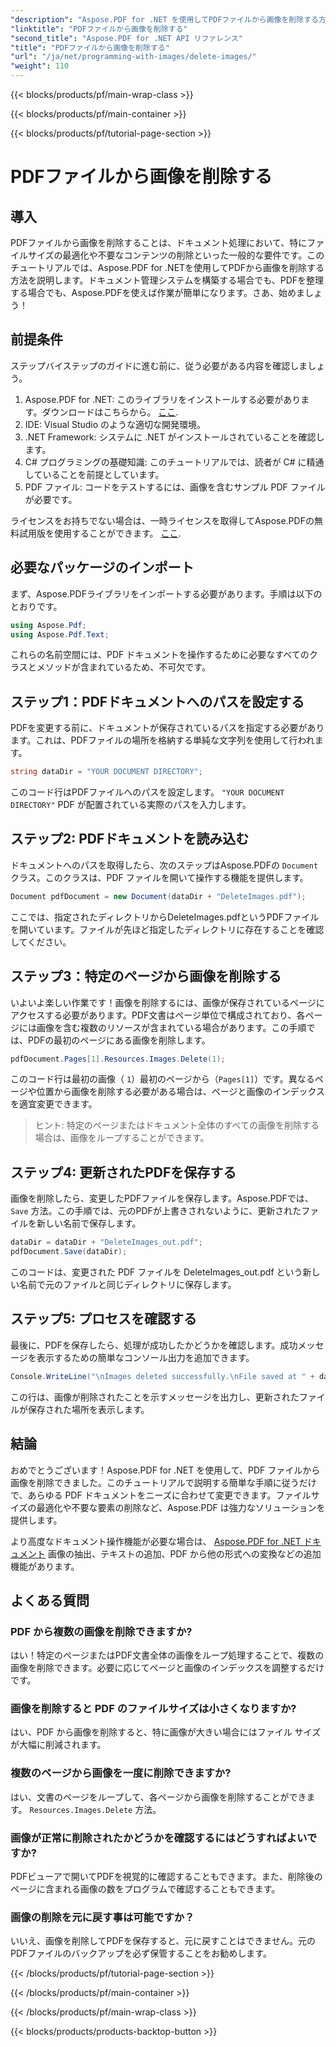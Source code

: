 ```yaml
---
"description": "Aspose.PDF for .NET を使用してPDFファイルから画像を削除する方法を、簡単なステップバイステップのチュートリアルで学びましょう。不要な画像を簡単に削除して、PDFを最適化できます。"
"linktitle": "PDFファイルから画像を削除する"
"second_title": "Aspose.PDF for .NET API リファレンス"
"title": "PDFファイルから画像を削除する"
"url": "/ja/net/programming-with-images/delete-images/"
"weight": 110
---
```


{{< blocks/products/pf/main-wrap-class >}}

{{< blocks/products/pf/main-container >}}

{{< blocks/products/pf/tutorial-page-section >}}

# PDFファイルから画像を削除する

## 導入

PDFファイルから画像を削除することは、ドキュメント処理において、特にファイルサイズの最適化や不要なコンテンツの削除といった一般的な要件です。このチュートリアルでは、Aspose.PDF for .NETを使用してPDFから画像を削除する方法を説明します。ドキュメント管理システムを構築する場合でも、PDFを整理する場合でも、Aspose.PDFを使えば作業が簡単になります。さあ、始めましょう！

## 前提条件

ステップバイステップのガイドに進む前に、従う必要がある内容を確認しましょう。

1. Aspose.PDF for .NET: このライブラリをインストールする必要があります。ダウンロードはこちらから。 [ここ](https://releases。aspose.com/pdf/net/).
2. IDE: Visual Studio のような適切な開発環境。
3. .NET Framework: システムに .NET がインストールされていることを確認します。
4. C# プログラミングの基礎知識: このチュートリアルでは、読者が C# に精通していることを前提としています。
5. PDF ファイル: コードをテストするには、画像を含むサンプル PDF ファイルが必要です。

ライセンスをお持ちでない場合は、一時ライセンスを取得してAspose.PDFの無料試用版を使用することができます。 [ここ](https://purchase。aspose.com/temporary-license/).

## 必要なパッケージのインポート

まず、Aspose.PDFライブラリをインポートする必要があります。手順は以下のとおりです。

```csharp
using Aspose.Pdf;
using Aspose.Pdf.Text;
```

これらの名前空間には、PDF ドキュメントを操作するために必要なすべてのクラスとメソッドが含まれているため、不可欠です。

## ステップ1：PDFドキュメントへのパスを設定する

PDFを変更する前に、ドキュメントが保存されているパスを指定する必要があります。これは、PDFファイルの場所を格納する単純な文字列を使用して行われます。

```csharp
string dataDir = "YOUR DOCUMENT DIRECTORY";
```

このコード行はPDFファイルへのパスを設定します。 `"YOUR DOCUMENT DIRECTORY"` PDF が配置されている実際のパスを入力します。

## ステップ2: PDFドキュメントを読み込む

ドキュメントへのパスを取得したら、次のステップはAspose.PDFの `Document` クラス。このクラスは、PDF ファイルを開いて操作する機能を提供します。

```csharp
Document pdfDocument = new Document(dataDir + "DeleteImages.pdf");
```

ここでは、指定されたディレクトリからDeleteImages.pdfというPDFファイルを開いています。ファイルが先ほど指定したディレクトリに存在することを確認してください。

## ステップ3：特定のページから画像を削除する

いよいよ楽しい作業です！画像を削除するには、画像が保存されているページにアクセスする必要があります。PDF文書はページ単位で構成されており、各ページには画像を含む複数のリソースが含まれている場合があります。この手順では、PDFの最初のページにある画像を削除します。

```csharp
pdfDocument.Pages[1].Resources.Images.Delete(1);
```

このコード行は最初の画像（ `1`）最初のページから（`Pages[1]`）です。異なるページや位置から画像を削除する必要がある場合は、ページと画像のインデックスを適宜変更できます。

> ヒント: 特定のページまたはドキュメント全体のすべての画像を削除する場合は、画像をループすることができます。

## ステップ4: 更新されたPDFを保存する

画像を削除したら、変更したPDFファイルを保存します。Aspose.PDFでは、 `Save` 方法。この手順では、元のPDFが上書きされないように、更新されたファイルを新しい名前で保存します。

```csharp
dataDir = dataDir + "DeleteImages_out.pdf";
pdfDocument.Save(dataDir);
```

このコードは、変更された PDF ファイルを DeleteImages_out.pdf という新しい名前で元のファイルと同じディレクトリに保存します。

## ステップ5: プロセスを確認する

最後に、PDFを保存したら、処理が成功したかどうかを確認します。成功メッセージを表示するための簡単なコンソール出力を追加できます。

```csharp
Console.WriteLine("\nImages deleted successfully.\nFile saved at " + dataDir);
```

この行は、画像が削除されたことを示すメッセージを出力し、更新されたファイルが保存された場所を表示します。

## 結論

おめでとうございます！Aspose.PDF for .NET を使用して、PDF ファイルから画像を削除できました。このチュートリアルで説明する簡単な手順に従うだけで、あらゆる PDF ドキュメントをニーズに合わせて変更できます。ファイルサイズの最適化や不要な要素の削除など、Aspose.PDF は強力なソリューションを提供します。

より高度なドキュメント操作機能が必要な場合は、 [Aspose.PDF for .NET ドキュメント](https://reference.aspose.com/pdf/net/) 画像の抽出、テキストの追加、PDF から他の形式への変換などの追加機能があります。

## よくある質問

### PDF から複数の画像を削除できますか?
はい！特定のページまたはPDF文書全体の画像をループ処理することで、複数の画像を削除できます。必要に応じてページと画像のインデックスを調整するだけです。

### 画像を削除すると PDF のファイルサイズは小さくなりますか?
はい、PDF から画像を削除すると、特に画像が大きい場合にはファイル サイズが大幅に削減されます。

### 複数のページから画像を一度に削除できますか?
はい、文書のページをループして、各ページから画像を削除することができます。 `Resources.Images.Delete` 方法。

### 画像が正常に削除されたかどうかを確認するにはどうすればよいですか?
PDFビューアで開いてPDFを視覚的に確認することもできます。また、削除後のページに含まれる画像の数をプログラムで確認することもできます。

### 画像の削除を元に戻す事は可能ですか？
いいえ、画像を削除してPDFを保存すると、元に戻すことはできません。元のPDFファイルのバックアップを必ず保管することをお勧めします。

{{< /blocks/products/pf/tutorial-page-section >}}

{{< /blocks/products/pf/main-container >}}

{{< /blocks/products/pf/main-wrap-class >}}

{{< blocks/products/products-backtop-button >}}